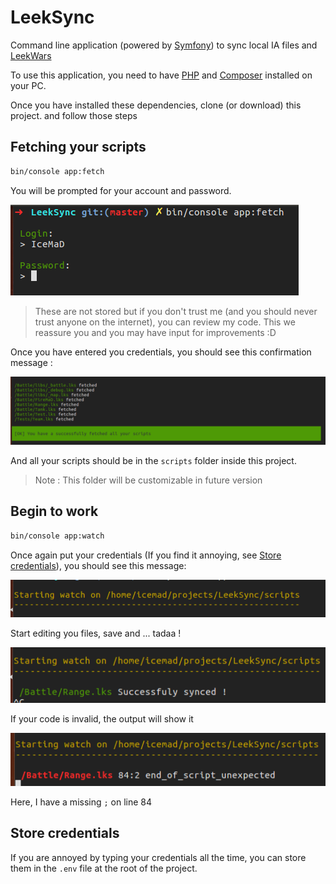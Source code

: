 LeekSync
========

Command line application (powered by [Symfony](https://symfony.com/)) to sync local IA files and [LeekWars](http://leekwars.com)

To use this application, you need to have [PHP](http://php.net/) and [Composer](https://getcomposer.org/doc/00-intro.md) installed on your PC.

Once you have installed these dependencies, clone (or download) this project. and follow those steps

## Fetching your scripts

```bash
bin/console app:fetch
```

You will be prompted for your account and password. 

![Prompt preview](./doc/password.png)

> These are not stored but if you don't trust me (and you should never trust anyone on the internet), you can review my code. 
> This we reassure you and you may have input for improvements :D

Once you have entered you credentials, you should see this confirmation message :

![Fetch success preview](./doc/fetch-success.png)

And all your scripts should be in the `scripts` folder inside this project.

> Note : This folder will be customizable in future version

## Begin to work

```bash
bin/console app:watch
```

Once again put your credentials (If you find it annoying, see [Store credentials](#store-credentials)), you should see this message: 

![Watch start preview](./doc/watch-start.png)

Start editing you files, save and ... tadaa !

![Sync success preview](./doc/sync-success.png)

If your code is invalid, the output will show it

![Sync failure preview](./doc/sync-failure.png)

Here, I have a missing `;` on line 84

## Store credentials

If you are annoyed by typing your credentials all the time, you can store them in the `.env` file at the root of the project.
